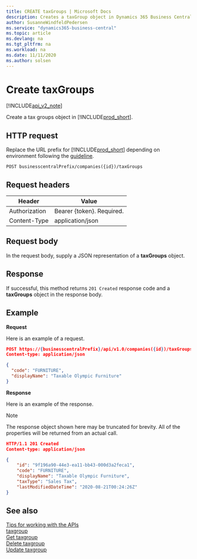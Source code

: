 ```yaml
---
title: CREATE taxGroups | Microsoft Docs
description: Creates a taxGroup object in Dynamics 365 Business Central.
author: SusanneWindfeldPedersen
ms.service: "dynamics365-business-central"
ms.topic: article
ms.devlang: na
ms.tgt_pltfrm: na
ms.workload: na
ms.date: 11/11/2020
ms.author: solsen
---
```


# Create taxGroups

[!INCLUDE[api_v2_note](../../includes/api_v2_note.md)]

Create a tax groups object in [!INCLUDE[prod_short](../../../includes/prod_short.md)].

## HTTP request
Replace the URL prefix for [!INCLUDE[prod_short](../../../includes/prod_short.md)] depending on environment following the [guideline](../../v1.0/endpoints-apis-for-dynamics.md).
```
POST businesscentralPrefix/companies({id})/taxGroups
```

## Request headers

|Header|Value|
|------|-----|
|Authorization  |Bearer {token}. Required. |
|Content-Type  |application/json   |

## Request body
In the request body, supply a JSON representation of a **taxGroups** object.

## Response
If successful, this method returns ```201 Created``` response code and a **taxGroups** object in the response body.

## Example

**Request**

Here is an example of a request.

```json
POST https://{businesscentralPrefix}/api/v1.0/companies({id})/taxGroups
Content-type: application/json

{
  "code": "FURNITURE",
  "displayName": "Taxable Olympic Furniture"  
}
```

**Response**

Here is an example of the response. 

> [!NOTE]  
>   The response object shown here may be truncated for brevity. All of the properties will be returned from an actual call.

```json
HTTP/1.1 201 Created
Content-type: application/json

{
    "id": "9f196a90-44e3-ea11-bb43-000d3a2feca1",
    "code": "FURNITURE",
    "displayName": "Taxable Olympic Furniture",
    "taxType": "Sales Tax",
    "lastModifiedDateTime": "2020-08-21T00:24:26Z"
}
```


## See also
[Tips for working with the APIs](../../developer/devenv-connect-apps-tips.md)    
[taxgroup](../resources/dynamics_taxgroup.md)    
[Get taxgroup](dynamics_taxgroup_Get.md)    
[Delete taxgroup](dynamics_taxgroup_Delete.md)    
[Update taxgroup](dynamics_taxgroup_Update.md)    
